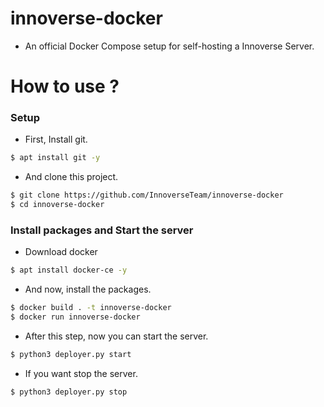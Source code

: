 # innoverse-docker
- An official Docker Compose setup for self-hosting a Innoverse Server.

# How to use ?
### Setup
- First, Install git.
```bash
$ apt install git -y
```
- And clone this project.
```bash
$ git clone https://github.com/InnoverseTeam/innoverse-docker
$ cd innoverse-docker
```

### Install packages and Start the server
- Download docker
```bash
$ apt install docker-ce -y
```
- And now, install the packages.
```bash
$ docker build . -t innoverse-docker
$ docker run innoverse-docker
```
- After this step, now you can start the server.
```bash
$ python3 deployer.py start
```
- If you want stop the server.
```bash
$ python3 deployer.py stop
```
